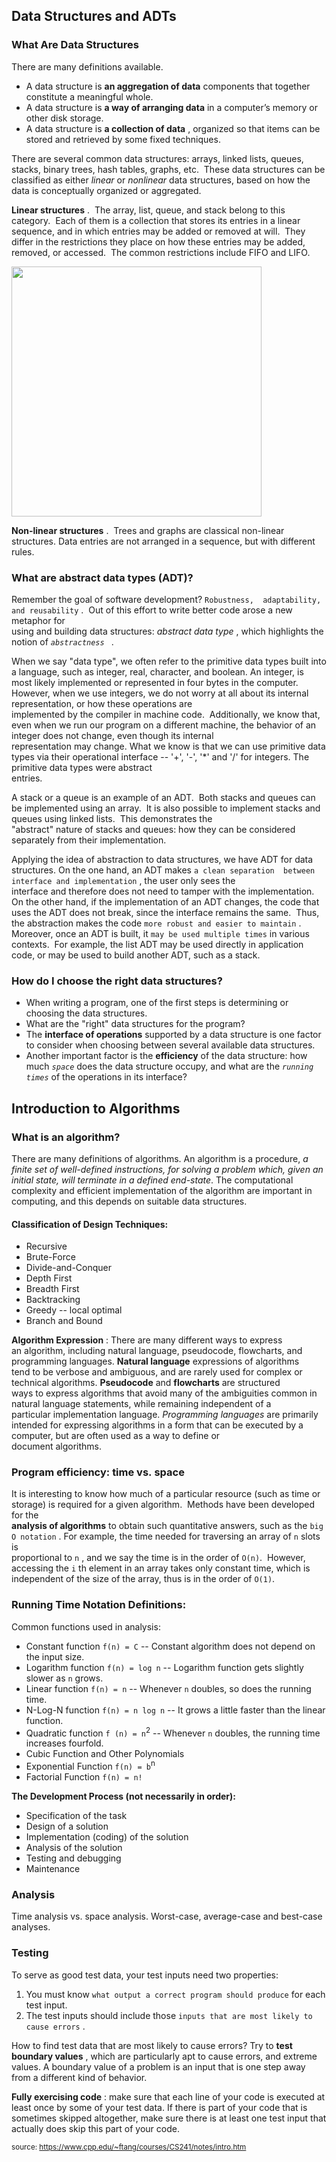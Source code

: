 ## Data Structures and ADTs

### What Are Data Structures

There are many definitions available.

  - A data structure is **an aggregation of data** components that together constitute a meaningful whole.  
  - A data structure is **a way of arranging data** in a computer’s memory or other disk storage.  
  - A data structure is **a collection of data** , organized so that items can be stored and retrieved by some fixed techniques.

There are several common data structures: arrays, linked lists, queues, stacks, binary trees, hash tables, graphs, etc.  These data structures can be classified as either *linear* or *nonlinear* data structures, based on how the data is conceptually organized or aggregated.

**Linear structures** .  The array, list, queue, and stack belong to this category.  Each of them is a collection that stores its entries in a linear sequence, and in which entries may be added or removed at will.  They differ in the restrictions they place on how these entries may be added, removed, or accessed.  The common restrictions include FIFO and LIFO.

<img src="https://cs.msutexas.edu/~griffin/zcloud/zcloud-files/linearvsnonlinear.png" width="400">

**Non-linear structures** .  Trees and graphs are classical non-linear structures. Data entries are not arranged in a sequence, but with different rules.



### What are abstract data types (ADT)?

Remember the goal of software development? `Robustness,  adaptability, and reusability` .  Out of this effort to write better code arose a new metaphor for  
using and building data structures: *abstract data type* , which   highlights the notion of *`abstractness `* .

When we say "data type", we often refer to the primitive data types built into a language, such as integer, real, character, and boolean. An integer, is most likely implemented or represented in four
bytes in the computer.  However, when we use integers, we do not worry at all about its internal representation, or how these operations are  
implemented by the compiler in machine code.  Additionally, we know that, even when we run our program on a different machine, the behavior of an integer does not change, even though its internal  
representation may change. What we know is that we can use primitive data types via their operational interface -- '+', '-', '*' and '/' for integers. The primitive data types were abstract  
entries.

A stack or a queue is an example of an ADT.  Both stacks and queues can be implemented using an array.  It is also possible to implement stacks and queues using linked lists.  This demonstrates the  
"abstract" nature of stacks and queues: how they can be considered separately from their implementation.

Applying the idea of abstraction to data structures, we have ADT for data structures. On the one hand, an ADT makes `a clean separation  between interface and implementation` , the user only sees the  
interface and therefore does not need to tamper with the  implementation.  On the other hand, if the implementation of an ADT  changes, the code that uses the ADT does not break, since the interface remains the same.  Thus, the abstraction makes the code `more robust and easier to maintain` .  Moreover, once an ADT is  built, it `may be used multiple times` in various contexts.  For example, the list ADT may be used directly in application code, or  may be used to build another ADT, such as a stack.

### How do I choose the right data structures?

- When writing a program, one of the first steps is determining or choosing the data structures.  
- What are the "right" data structures for the program?  
- The **interface of operations** supported by a data structure is one factor to consider when choosing between several available data structures.  
- Another important factor is the  **efficiency** of the data structure: how much *`space`* does the data structure occupy, and what are the *`running times`* of the operations in its  interface?

## Introduction to Algorithms

### What is an algorithm?

There are many definitions of algorithms. An algorithm is a procedure, *a finite set of well-defined instructions, for solving a  problem which, given an initial state, will terminate in a defined end-state*. The computational complexity and efficient implementation of the algorithm are important in computing, and this depends on suitable data structures.

#### Classification of Design Techniques:
  - Recursive  
  - Brute-Force  
  - Divide-and-Conquer  
  - Depth First  
  - Breadth First  
  - Backtracking  
  - Greedy -- local optimal  
  - Branch and Bound

**Algorithm Expression** : There are many different ways to express  
an algorithm, including natural language, pseudocode, flowcharts, and programming languages. **Natural language** expressions of algorithms  
tend to be verbose and ambiguous, and are rarely used for complex or  technical algorithms. **Pseudocode** and **flowcharts** are structured  
ways to express algorithms that avoid many of the ambiguities common in natural language statements, while remaining independent of a  
particular implementation language. *Programming languages* are  primarily intended for expressing algorithms in a form that can be executed by a computer, but are often used as a way to define or  
document algorithms.

### Program efficiency: time vs. space

It is interesting to know how much of a particular resource (such as time or storage) is required for a given algorithm.  Methods have been developed for the  
**analysis of algorithms** to obtain such quantitative answers, such as the `big O notation` . For example, the time needed for traversing an array of `n` slots is  
proportional to `n` , and we say the time is in the order of `O(n)`.  However, accessing the `i` th element in an array takes only constant time, which is independent of the size of the array, thus is in the order of `O(1)`.

### Running Time Notation Definitions:

Common functions used in analysis:

  - Constant function `f(n) = C` -- Constant algorithm does not depend on the input size. 
  - Logarithm function `f(n) = log n` -- Logarithm function gets slightly slower as `n` grows. 
  - Linear function `f(n) = n` -- Whenever `n` doubles, so does the running time. 
  - N-Log-N function `f(n) = n log n` -- It grows a little faster than the linear function.  
  - Quadratic function `f (n) = n`<sup>2</sup> -- Whenever `n` doubles, the running time increases fourfold.
  - Cubic Function and Other Polynomials  
  - Exponential Function `f(n) = b`<sup>n</sup>  
  - Factorial Function `f(n) = n!`

**The Development Process (not necessarily in order):**

  - Specification of the task  
  - Design of a solution  
  - Implementation (coding) of the solution  
  - Analysis of the solution  
  - Testing and debugging  
  - Maintenance

### Analysis

Time analysis vs. space analysis.
Worst-case, average-case and best-case analyses.

### Testing

To serve as good test data, your test inputs need two properties:

1. You must know `what output a correct program should produce` for each test input.  
2. The test inputs should include those `inputs that are most likely to cause errors` .

How to find test data that are most likely to cause errors? Try to  **test boundary values** , which are particularly apt to cause errors, and extreme values. A boundary value of a problem is an input that is one step away from a different kind of behavior.

**Fully exercising code** : make sure that each line of your code is executed at least once by some of your test data. If there is part of your code that is sometimes skipped altogether, make sure there is at least one test input that actually does skip this part of your code.

<sup>source: https://www.cpp.edu/~ftang/courses/CS241/notes/intro.htm</sup>
